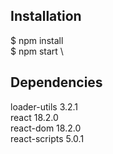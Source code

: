 ## Installation 
$ npm install \
$ npm start \
## Dependencies
loader-utils 3.2.1 \
react 18.2.0 \
react-dom 18.2.0 \
react-scripts 5.0.1
